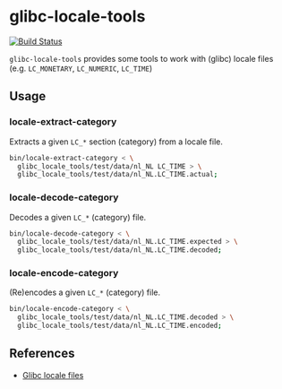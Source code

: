 # glibc-locale-tools

[![Build Status](https://travis-ci.org/Oefenweb/glibc-locale-tools.svg)](https://travis-ci.org/Oefenweb/glibc-locale-tools)

`glibc-locale-tools` provides some tools to work with (glibc) locale files (e.g. `LC_MONETARY`, `LC_NUMERIC`, `LC_TIME`)

## Usage

### locale-extract-category

Extracts a given `LC_*` section (category) from a locale file.

```sh
bin/locale-extract-category < \
  glibc_locale_tools/test/data/nl_NL LC_TIME > \
  glibc_locale_tools/test/data/nl_NL.LC_TIME.actual;
```

### locale-decode-category

Decodes a given `LC_*` (category) file.

```sh
bin/locale-decode-category < \
  glibc_locale_tools/test/data/nl_NL.LC_TIME.expected > \
  glibc_locale_tools/test/data/nl_NL.LC_TIME.decoded;
```

### locale-encode-category

(Re)encodes a given `LC_*` (category) file.

```sh
bin/locale-encode-category < \
  glibc_locale_tools/test/data/nl_NL.LC_TIME.decoded > \
  glibc_locale_tools/test/data/nl_NL.LC_TIME.encoded;
```

## References

* [Glibc locale files](http://localization-guide.readthedocs.org/en/latest/guide/locales/glibc.html)
